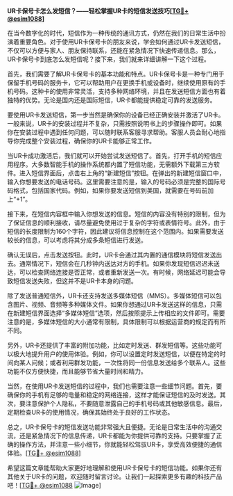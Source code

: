 **UR卡保号卡怎么发短信？——轻松掌握UR卡的短信发送技巧[[TG💪+ @esim1088](https://t.me/s/esim1088)]**

在当今数字化的时代，短信作为一种传统的通讯方式，仍然在我们的日常生活中扮演着重要角色。对于使用UR卡保号卡的朋友来说，学会如何通过UR卡发送短信，不仅可以方便与家人、朋友保持联系，还能在紧急情况下快速传递信息。那么，UR卡保号卡到底怎么发短信呢？接下来，我们就来详细讲解一下这个过程。

首先，我们需要了解UR卡保号卡的基本功能和特点。UR卡保号卡是一种专门用于保留手机号码的服务卡，它可以帮助用户在更换手机或设备时，继续使用原有的手机号码。这种卡的使用非常灵活，支持多种网络环境，并且在发送短信方面也有着独特的优势。无论是国内还是国际短信，UR卡都能提供稳定可靠的发送服务。

要使用UR卡发送短信，第一步当然是确保你的设备已经正确安装并激活了UR卡。一般来说，UR卡的安装过程并不复杂，只需按照说明书上的步骤操作即可。如果你在安装过程中遇到任何问题，可以随时联系客服寻求帮助。客服人员会耐心地指导你完成整个安装过程，确保你的UR卡能够正常工作。

当UR卡成功激活后，我们就可以开始尝试发送短信了。首先，打开手机的短信应用程序。大多数智能手机的操作系统都内置了短信功能，无需额外下载第三方软件。进入短信界面后，点击右上角的“新建短信”按钮。在弹出的新建短信窗口中，输入你想要发送的电话号码。这里需要注意的是，输入的号码必须是完整的国际号码格式，包括国家代码。例如，如果你要发送短信到美国，就需要在号码前加上“+1”。

接下来，在短信内容框中输入你想发送的信息。短信的内容没有特别的限制，但为了保证信息的顺利接收，请尽量避免使用过于复杂的字符或表情符号。此外，由于短信的长度限制为160个字符，因此建议将信息控制在这个范围内。如果需要发送较长的信息，可以考虑将其分成多条短信进行发送。

确认无误后，点击发送按钮。此时，UR卡会通过其内置的通信模块将短信发送出去。通常情况下，短信会在几秒钟内送达对方的手机。如果你发现短信迟迟未送达，可以检查网络连接是否正常，或者重新发送一次。有时候，网络延迟可能会导致短信发送失败，但这并不是UR卡本身的问题。

除了发送普通短信外，UR卡还支持发送多媒体短信（MMS）。多媒体短信可以包含图片、视频、音频等多种媒体文件。如果你想通过UR卡发送这样的信息，只需在新建短信界面选择“多媒体短信”选项，然后按照提示上传相应的文件即可。需要注意的是，多媒体短信的大小通常有限制，具体限制可以根据运营商的规定而有所不同。

另外，UR卡还提供了丰富的附加功能，比如定时发送、群发短信等。这些功能可以极大地提升用户的使用体验。例如，你可以设置定时发送短信，以便在特定的时间向某人问候；或者利用群发功能，一次性将同一份信息发送给多个联系人。这些功能不仅方便快捷，而且能够节省大量时间和精力。

当然，在使用UR卡发送短信的过程中，我们也需要注意一些细节问题。首先，要确保你的手机有足够的电量和稳定的网络连接，这样才能保证短信的及时发送。其次，要注意保护个人隐私，不要随意泄露自己的手机号码或其他敏感信息。最后，定期检查UR卡的使用情况，确保其始终处于良好的工作状态。

总之，UR卡保号卡的短信发送功能非常强大且便捷。无论是日常生活中的沟通交流，还是紧急情况下的信息传递，UR卡都能为你提供可靠的支持。只要掌握了正确的操作方法，并注意一些小细节，你就能轻松驾驭UR卡，享受高效便捷的通信体验。[[TG💪+ @esim1088](https://t.me/s/esim1088)]

希望这篇文章能帮助大家更好地理解和使用UR卡保号卡的短信功能。如果你还有其他关于UR卡的问题，欢迎随时留言讨论。让我们一起探索更多有趣的科技产品吧！[[TG💪+ @esim1088](https://t.me/s/esim1088) ![Image](https://i.postimg.cc/4NQfJmqS/Snipaste-2025-05-13-00-14-12.png)]